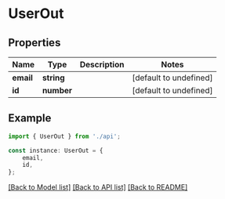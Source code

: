 # UserOut


## Properties

Name | Type | Description | Notes
------------ | ------------- | ------------- | -------------
**email** | **string** |  | [default to undefined]
**id** | **number** |  | [default to undefined]

## Example

```typescript
import { UserOut } from './api';

const instance: UserOut = {
    email,
    id,
};
```

[[Back to Model list]](../README.md#documentation-for-models) [[Back to API list]](../README.md#documentation-for-api-endpoints) [[Back to README]](../README.md)
